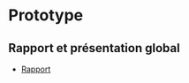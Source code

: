 # Prototype

## Rapport et présentation global 

- [Rapport](https://labs-web.github.io/prototype/) 
